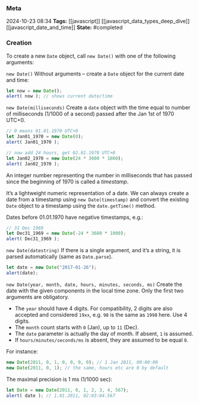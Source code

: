 ### Meta
2024-10-23 08:34
**Tags:** [[javascript]] [[javascript_data_types_deep_dive]] [[javascript_date_and_time]]
**State:** #completed 

### Creation
To create a new `Date` object, call `new Date()` with one of the following arguments:

`new Date()`
Without arguments – create a `Date` object for the current date and time:

```JavaScript title:app.js
let now = new Date();
alert( now ); // shows current date/time
```

`new Date(milliseconds)`
Create a `date` object with the time equal to number of milliseconds (1/1000 of a second) passed after the Jan 1st of 1970 UTC+0.

```JavaScript title:app.js
// 0 means 01.01.1970 UTC+0
let Jan01_1970 = new Date(0);
alert( Jan01_1970 );

// now add 24 hours, get 02.01.1970 UTC+0
let Jan02_1970 = new Date(24 * 3600 * 1000);
alert( Jan02_1970 );
```

An integer number representing the number in milliseconds that has passed since the beginning of 1970 is called a *timestamp*.

It’s a lightweight numeric representation of a date. We can always create a date from a timestamp using `new Date(timestamp)` and convert the existing `Date` object to a timestamp using the `date.getTime()` method.

Dates before 01.01.1970 have negative timestamps, e.g.:
```JavaScript title:app.js
// 31 Dec 1969
let Dec31_1969 = new Date(-24 * 3600 * 1000);
alert( Dec31_1969 );
```

`new Date(datestring)`
If there is a single argument, and it’s a string, it is parsed automatically (same as `Date.parse`).

```JavaScript title:app.js
let date = new Date("2017-01-26");
alert(date);
```

`new Date(year, month, date, hours, minutes, seconds, ms)`
Create the date with the given components in the local time zone. Only the first two arguments are obligatory.
- The `year` should have 4 digits. For compatibility, 2 digits are also accepted and considered `19xx`, e.g. `98` is the same as `1998` here. Use 4 digits.
- The `month` count starts with `0` (Jan), up to `11` (Dec).
- The `date` parameter is actually the day of month. If absent, `1` is assumed.
- If `hours/minutes/seconds/ms` is absent, they are assumed to be equal `0`.

For instance:

```JavaScript title:app.js
new Date(2011, 0, 1, 0, 0, 0, 0); // 1 Jan 2011, 00:00:00
new Date(2011, 0, 1); // the same, hours etc are 0 by default
```

The maximal precision is 1 ms (1/1000 sec):
```JavaScript title:app.js
let Date = new Date(2011, 0, 1, 2, 3, 4, 567);
alert( date ); // 1.01.2011, 02:03:04.567
```